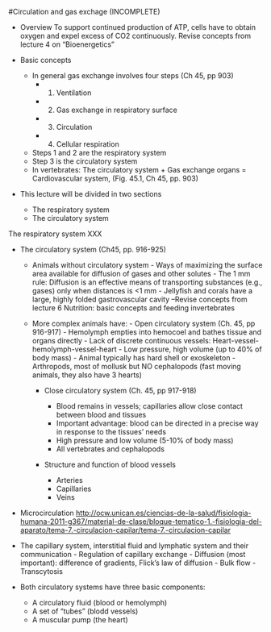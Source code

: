 #Circulation and gas exchage (INCOMPLETE)
- Overview
To support continued production of ATP, cells have to obtain oxygen and expel excess of CO2 continuously. Revise concepts from lecture 4 on “Bioenergetics”

- Basic concepts
	- In general gas exchange involves four steps (Ch 45, pp 903)
		- 1.	Ventilation
		- 2.	Gas exchange in respiratory surface
		- 3.	Circulation
		- 4.	Cellular respiration
	- Steps 1 and 2 are the respiratory system
	- Step 3 is the circulatory system
	- In vertebrates: The circulatory system + Gas exchange organs = Cardiovascular system, (Fig. 45.1, Ch 45, pp. 903)

- This lecture will be divided in two sections
  - The respiratory system
  - The circulatory system

The respiratory system
XXX

- The circulatory system (Ch45, pp. 916-925)
  - Animals without circulatory system
	    - Ways of maximizing the surface area available for diffusion of gases and other solutes 
	    - The 1 mm rule: Diffusion is an effective means of transporting substances (e.g., gases) only when distances is <1 mm
	    - Jellyfish and corals have a large, highly folded gastrovascular cavity –Revise concepts from lecture 6 Nutrition: basic concepts and feeding invertebrates

  - More complex animals have:
    	- Open circulatory system (Ch. 45, pp 916-917)
    		- Hemolymph empties into hemocoel and bathes tissue and organs directly
    		- Lack of discrete continuous vessels: Heart-vessel-hemolymph-vessel-heart
    		- Low pressure, high volume (up to 40% of body mass)
    		- Animal typically has hard shell or exoskeleton
    		- Arthropods, most of mollusk but NO cephalopods (fast moving animals, they also have 3 hearts)

  	- Close circulatory system (Ch. 45, pp 917-918)
  		- Blood remains in vessels; capillaries allow close contact between blood and tissues
  		- Important advantage: blood can be directed in a precise way in response to the tissues’ needs
  		- High pressure and low volume (5-10% of body mass)
  		- All vertebrates and cephalopods
	
    - Structure and function of blood vessels
    	- Arteries
    	- Capillaries
    	- Veins
	
- Microcirculation
http://ocw.unican.es/ciencias-de-la-salud/fisiologia-humana-2011-g367/material-de-clase/bloque-tematico-1.-fisiologia-del-aparato/tema-7.-circulacion-capilar/tema-7.-circulacion-capilar

- The capillary system, interstitial fluid and lymphatic system and their communication
		- Regulation of capillary exchange
			  - Diffusion (most important): difference of gradients, Flick’s law of diffusion
			  - Bulk flow
			  - Transcytosis

- Both circulatory systems have three basic components:
  - A circulatory fluid (blood or hemolymph)
  - A set of “tubes” (blodd vessels)
  - A muscular pump (the heart)

 


